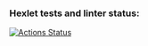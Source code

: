 ### Hexlet tests and linter status:
[![Actions Status](https://github.com/SergeyRevyagin/qa-engineer-project-84/workflows/hexlet-check/badge.svg)](https://github.com/SergeyRevyagin/qa-engineer-project-84/actions)

